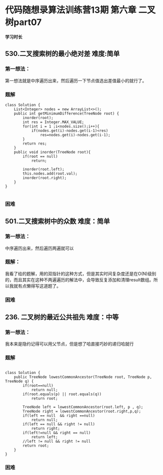 # 代码随想录算法训练营13期 第六章 二叉树part07

 
 **学习时长**
 
##  530.二叉搜索树的最小绝对差  难度:简单


### 第一想法：

第一想法就是中序遍历出来，然后遍历一下节点值选出差值最小的就行了。

### 题解
~~~
class Solution {
    List<Integer> nodes = new ArrayList<>();
    public int getMinimumDifference(TreeNode root) {
        inorder(root);
        int res = Integer.MAX_VALUE;
        for(int i = 1 ;i<nodes.size();i++){
            if(nodes.get(i)-nodes.get(i-1)<res)
                res=nodes.get(i)-nodes.get(i-1);
        }
        return res;
    }
    public void inorder(TreeNode root){
        if(root == null)
            return;

        inorder(root.left);
        this.nodes.add(root.val);
        inorder(root.right);
    }
}


~~~

### 困难


##  501.二叉搜索树中的众数  难度：简单


### 第一想法：
中序遍历出来，然后遍历两遍就可以

### 题解：

我看了给的题解，用的双指针的这种方式，但是其实时间复杂度还是在O(N)级别的，而且其实在这种不两遍遍历的解法中，会导致反复添加和清理result数组。所以我就有点懒得写这道题了。

### 困难




## 236. 二叉树的最近公共祖先 难度：中等


### 第一想法：

我本来是隐约记得可以用父节点，但是想了哈直接巧妙的递归哈就行


### 题解
~~~

class Solution {
    public TreeNode lowestCommonAncestor(TreeNode root, TreeNode p, TreeNode q) {
        if(root==null)
            return null;
        if(root.equals(p) || root.equals(q))
            return root;

        TreeNode left = lowestCommonAncestor(root.left, p , q);
        TreeNode right = lowestCommonAncestor(root.right,p,q);
        if(left == null  && right ==null)
            return null;
        if(left == null && right != null)
            return right;
        if(left!=null && right == null)
            return left;
        //left != null && right != null
        return root;
    }
}

~~~

### 困难


